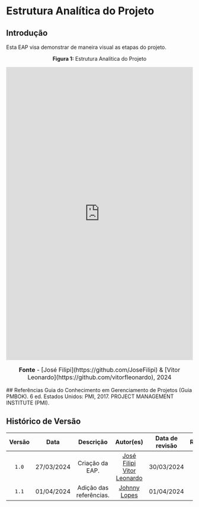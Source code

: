 # Estrutura Analítica do Projeto

## Introdução

Esta EAP visa demonstrar de maneira visual as etapas do projeto.
<p align="center" > <strong> Figura 1:</Strong> Estrutura Analítica do Projeto</font> <gitbr></p>
<iframe frameborder="0" style="width:100%;height:788px;" src="https://viewer.diagrams.net/?tags=%7B%7D&highlight=0000ff&edit=_blank&layers=1&nav=1&title=EAP-ProjetoReq.drawio#Uhttps%3A%2F%2Fdrive.google.com%2Fuc%3Fid%3D1l5H0l9D7uDToj6srR2Q0Jy8mzlilAnwr%26export%3Ddownload"></iframe>
<font size="3"><p style="text-align: center"><b>Fonte</b> - [José Filipi](https://github.com/JoseFilipi) & [Vitor Leonardo](https://github.com/vitorfleonardo), 2024</p></font>
## Referências
Guia do Conhecimento em Gerenciamento de Projetos (Guia PMBOK). 6 ed. Estados Unidos: PMI, 2017. PROJECT MANAGEMENT INSTITUTE (PMI).

## Histórico de Versão

| Versão | Data | Descrição | Autor(es) | Data de revisão | Revisor(es) |
| :-: | :-: | :-: | :-: | :-: | :-: |
| `1.0`  | 27/03/2024 | Criação da EAP. | [José Filipi](https://github.com/JoseFilipi) <br> [Vitor Leonardo](https://github.com/vitorfleonardo) | 30/03/2024 | [Johnny Lopes](https://github.com/JohnnyLopess) |
| `1.1`  | 01/04/2024 | Adição das referências.| [Johnny Lopes](https://github.com/JohnnyLopess) | 01/04/2024 |  |
